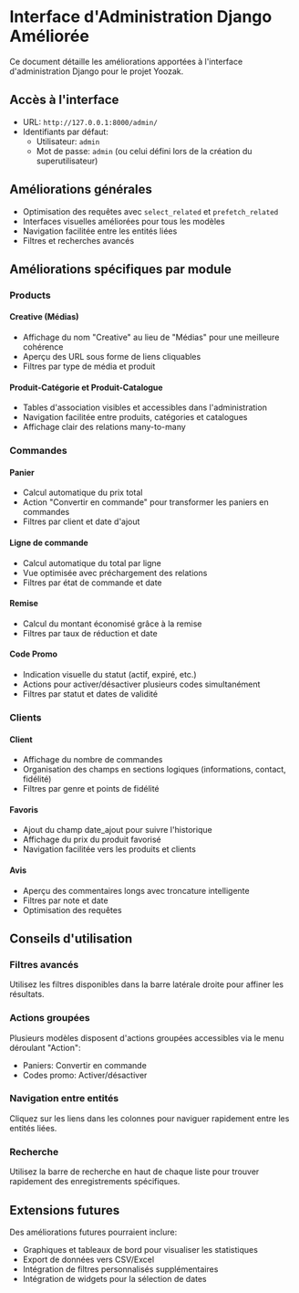 # Interface d'Administration Django Améliorée

Ce document détaille les améliorations apportées à l'interface d'administration Django pour le projet Yoozak.

## Accès à l'interface

- URL: `http://127.0.0.1:8000/admin/`
- Identifiants par défaut: 
  - Utilisateur: `admin`
  - Mot de passe: `admin` (ou celui défini lors de la création du superutilisateur)

## Améliorations générales

- Optimisation des requêtes avec `select_related` et `prefetch_related`
- Interfaces visuelles améliorées pour tous les modèles
- Navigation facilitée entre les entités liées
- Filtres et recherches avancés

## Améliorations spécifiques par module

### Products

#### Creative (Médias)
- Affichage du nom "Creative" au lieu de "Médias" pour une meilleure cohérence
- Aperçu des URL sous forme de liens cliquables
- Filtres par type de média et produit

#### Produit-Catégorie et Produit-Catalogue
- Tables d'association visibles et accessibles dans l'administration
- Navigation facilitée entre produits, catégories et catalogues
- Affichage clair des relations many-to-many

### Commandes

#### Panier
- Calcul automatique du prix total
- Action "Convertir en commande" pour transformer les paniers en commandes
- Filtres par client et date d'ajout

#### Ligne de commande
- Calcul automatique du total par ligne
- Vue optimisée avec préchargement des relations
- Filtres par état de commande et date

#### Remise
- Calcul du montant économisé grâce à la remise
- Filtres par taux de réduction et date

#### Code Promo
- Indication visuelle du statut (actif, expiré, etc.)
- Actions pour activer/désactiver plusieurs codes simultanément
- Filtres par statut et dates de validité

### Clients

#### Client
- Affichage du nombre de commandes
- Organisation des champs en sections logiques (informations, contact, fidélité)
- Filtres par genre et points de fidélité

#### Favoris
- Ajout du champ date_ajout pour suivre l'historique
- Affichage du prix du produit favorisé
- Navigation facilitée vers les produits et clients

#### Avis
- Aperçu des commentaires longs avec troncature intelligente
- Filtres par note et date
- Optimisation des requêtes

## Conseils d'utilisation

### Filtres avancés
Utilisez les filtres disponibles dans la barre latérale droite pour affiner les résultats.

### Actions groupées
Plusieurs modèles disposent d'actions groupées accessibles via le menu déroulant "Action":
- Paniers: Convertir en commande
- Codes promo: Activer/désactiver

### Navigation entre entités
Cliquez sur les liens dans les colonnes pour naviguer rapidement entre les entités liées.

### Recherche
Utilisez la barre de recherche en haut de chaque liste pour trouver rapidement des enregistrements spécifiques.

## Extensions futures

Des améliorations futures pourraient inclure:
- Graphiques et tableaux de bord pour visualiser les statistiques
- Export de données vers CSV/Excel
- Intégration de filtres personnalisés supplémentaires
- Intégration de widgets pour la sélection de dates 